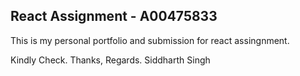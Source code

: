 ## React Assignment - A00475833

This is my personal portfolio and submission for react assingnment.

Kindly Check.
Thanks, Regards.
Siddharth Singh

